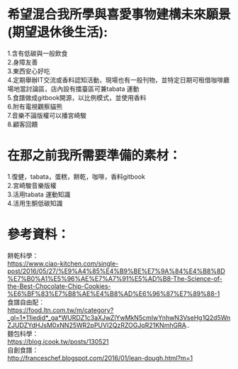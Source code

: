 # 希望混合我所學與喜愛事物建構未來願景(期望退休後生活):  
1.含有低碳與一般飲食  
2.身障友善  
3.東西安心好吃  
4.定期舉辦IT交流或香料認知活動，現場也有一般刊物，並特定日期可租借咖啡廳場地當討論區，店內設有擂臺區可兼tabata 運動   
5.食譜做成gitbook開源，以比例模式，並使用香料  
6.附有電視觀察貓熊  
7.音樂不論版權可以播宮崎駿  
8.顧客回饋  

# 在那之前我所需要準備的素材：  
1.復健，tabata，蛋糕，餅乾，咖啡，香料gitbook  
2.宮崎駿音樂版權  
3.活用tabata 運動知識  
4.活用生酮低碳知識  

# 參考資料：  
餅乾科學：  
https://www.ciao-kitchen.com/single-post/2016/05/27/%E9%A4%85%E4%B9%BE%E7%9A%84%E4%B8%8D%E7%B0%A1%E5%96%AE%E7%A7%91%E5%AD%B8-The-Science-of-the-Best-Chocolate-Chip-Cookies-%E6%BF%83%E7%B8%AE%E4%B8%AD%E6%96%87%E7%89%88-1  
食譜自由配：  
https://food.ltn.com.tw/m/category?_gl=1*11iedjd*_ga*WURDZ1c3aXJwZlYwMkN5cmIwYnhwN3VseHg1Q2d5WnZJUDZYdHJsM0xNN25WR2pPUVI2QzRZOGJqR21KNmhGRA..  
麵包科學：  
https://blog.icook.tw/posts/130521  
自創食譜：  
http://franceschef.blogspot.com/2016/01/lean-dough.html?m=1  

